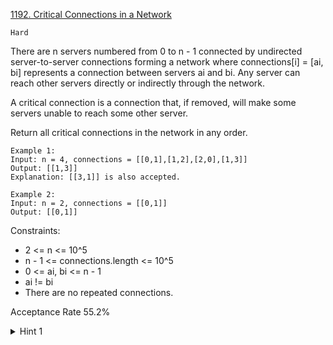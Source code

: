 [1192. Critical Connections in a Network](https://leetcode.com/problems/critical-connections-in-a-network/description/)

`Hard`

There are n servers numbered from 0 to n - 1 connected by undirected server-to-server connections forming a network where connections[i] = [ai, bi] represents a connection between servers ai and bi. Any server can reach other servers directly or indirectly through the network.

A critical connection is a connection that, if removed, will make some servers unable to reach some other server.

Return all critical connections in the network in any order.

```
Example 1:
Input: n = 4, connections = [[0,1],[1,2],[2,0],[1,3]]
Output: [[1,3]]
Explanation: [[3,1]] is also accepted.

Example 2:
Input: n = 2, connections = [[0,1]]
Output: [[0,1]]
``` 

Constraints:

- 2 <= n <= 10^5
- n - 1 <= connections.length <= 10^5
- 0 <= ai, bi <= n - 1
- ai != bi
- There are no repeated connections.

Acceptance Rate
55.2%

<details>
<summary>Hint 1</summary>

Use Tarjan's algorithm.

</details>